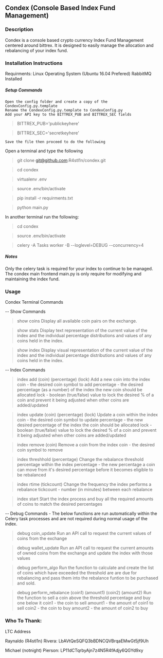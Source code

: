 ## Condex (Console Based Index Fund Management)

### Description
Condex is a console based crypto currency Index Fund Management centered around bittrex. It is designed to easily manage the allocation and rebalancing of your index fund.

### Installation Instructions

Requirments:
	Linux Operating System (Ubuntu 16.04 Prefered)
	RabbitMQ Installed

##### Setup Commands
	Open the config folder and create a copy of the CondexConfig.py.template
	Rename the CondexConfig.py.template to CondexConfig.py
	Add your API key to the BITTREX_PUB and BITTREX_SEC fields
>BITTREX_PUB='publickeyhere'

>BITTREX_SEC='secretkeyhere'

	Save the file then proceed to do the following

Open a terminal and type the following
> git clone git@github.com:R4stl1n/condex.git

> cd condex

> virtualenv .env

> source .env/bin/activate

> pip install  -r requirments.txt

>python main.py
	
In another terminal run the following:
>cd condex

>source .env/bin/activate

>celery -A Tasks worker -B --loglevel=DEBUG --concurrency=4


##### Notes
Only the celery task is required for your index to continue to be managed. The condex main frontend main.py is only require for modifying and maintaining the index fund.

### Usage

Condex Terminal Commands

-- Show Commands

>show coins
Display all available coin pairs on the exchange.

>show stats
Display text representation of the current value of the index and the individual percentage distributions and values of any coins held in the index.
 
>show index
Display visual representation of the current value of the index and the individual percentage distributions and values of any coins held in the index.

-- Index Commands

>index add (coin) (percentage) (lock)
Add a new coin into the index
	coin - the desired coin symbol to add
	percentage - the desired percentage (as a number) of the index the new coin should be allocated
	lock - boolean (true/false) value to lock the desired % of a coin and prevent it being adjusted when other coins are added/updated

>index update (coin) (percentage) (lock)
Update a coin within the index
	coin - the desired coin symbol to update
	percentage - the new desired percentage of the index the coin should be allocated
	lock - boolean (true/false) value to lock the desired % of a coin and prevent it being adjusted when other coins are added/updated
	
>index remove (coin)
Remove a coin from the index
	coin - the desired coin symbol to remove

>index threshhold (percentage)
Change the rebalance threshold percentage within the index
	percentage - the new percentage a coin can move from it's desired percentage before it becomes eligible to be rebalanced

>index rtime (tickcount)
Change the frequency the index performs a rebalance 
	tickcount - number (in minutes) between each rebalance

>index start
Start the index process and buy all the required amounts of coins to match the desired percentages

-- Debug Commands - The below functions are run automatically within the Celery task processes and are not required during normal usage of the index.

>debug coin_update
Run an API call to request the current values of coins from the exchange

>debug wallet_update
Run an API call to request the current amounts of owned coins from the exchange and update the index with those values

>debug perform_algo
Run the function to calculate and create the list of coins which have exceeded the threshold are are due for rebalancing and pass them into the rebalance funtion to be purchased and sold.

>debug perform_rebalance (coin1) (amount1) (coin2) (amount2)
Run the function to sell a coin above the threshold percentage and buy one below it
	coin1 - the coin to sell
	amount1 - the amount of coin1 to sell
	coin2 - the coin to buy
	amount2 - the amount of coin2 to buy

### Who To Thank:

LTC Address

Raynaldo (R4stl1n) Rivera: LbAVtQeSQFQ3bBDNCQVBrqaEMwGt5jf9Uh

Michael (notnight) Pierson: LP11dCTqrbyAjn7z4N5R4fAdjy6QGYd9xy
